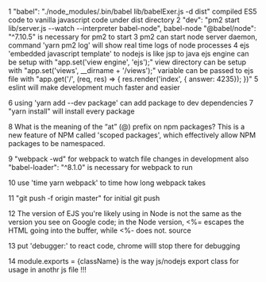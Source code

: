 1 "babel": "./node_modules/.bin/babel lib/babelExer.js -d dist" compiled ES5 code to vanilla javascript code
  under dist directory
2 "dev": "pm2 start lib/server.js --watch --interpreter babel-node",
  babel-node "@babel/node": "^7.10.5" is necessary for pm2 to start
3 pm2 can start node server daemon, command 'yarn pm2 log' will show real time logs of node processes
4 ejs 'embedded javascript template' to nodejs is like jsp to java
  ejs engine can be setup with "app.set('view engine', 'ejs');"
  view directory can be setup with "app.set('views', __dirname + '/views');"
  variable can be passed to ejs file with 
  "app.get('/', (req, res) => {
    res.render('index', { answer:  4235});
  })"
5 eslint will make development much faster and easier

6 using 'yarn add --dev package' can add package to dev dependencies
7 "yarn install" will install every package


8 What is the meaning of the “at” (@) prefix on npm packages? This is a new feature of NPM called 'scoped packages', which effectively allow NPM packages to be namespaced.

9 "webpack -wd" for webpack to watch file changes in development
  also "babel-loader": "^8.1.0" is necessary for webpack to run

10 use 'time yarn webpack' to time how long webpack takes


11 "git push -f origin master" for initial git push

12 The version of EJS you're likely using in Node is not the same as the version you see on Google code; in the Node version, <%= escapes the HTML going into the buffer, while <%- does not. source

13 put 'debugger:' to react code, chrome willl stop there for debugging

14 module.exports = {className} is the way js/nodejs export class for usage in anothr js file !!!